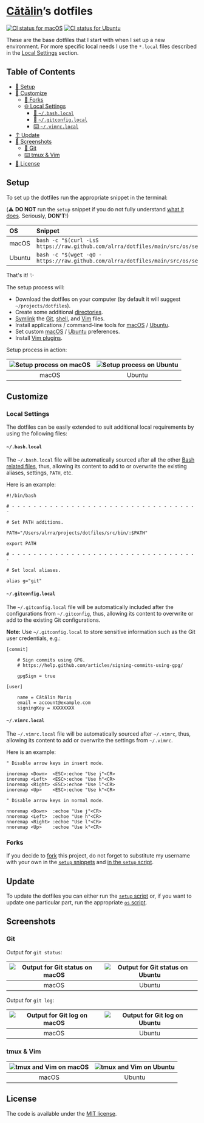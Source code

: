 [Cătălin][repo]’s dotfiles
==========================

[![CI status for macOS][ci badge macos]][ci link macos] [![CI status for Ubuntu][ci badge ubuntu]][ci link ubuntu]

These are the base dotfiles that I start with when I set up a new
environment. For more specific local needs I use the `*.local` files
described in the [Local Settings](#local-settings) section.

Table of Contents
-----------------

* [🔧 Setup](#setup)
* [💄 Customize](#customize)
  * [🔀 Forks](#forks)
  * [🌐 Local Settings](#local-settings)
    * [🐚 `~/.bash.local`](#bashlocal)
    * [🔁 `~/.gitconfig.local`](#gitconfiglocal)
    * [⌨️  `~/.vimrc.local`](#vimrclocal)
* [↕️  Update](#update)
* [📸 Screenshots](#screenshots)
  * [🔁 Git](#git)
  * [⌨️  tmux & Vim](#tmux--vim)
* [📑 License](#license)

Setup
-----

To set up the dotfiles run the appropriate snippet in the terminal:

(⚠️  **DO NOT** run the `setup` snippet if you do not fully understand
[what it does][setup]. Seriously, **DON'T**!)

| OS | Snippet |
|:---|:---|
| macOS | `bash -c "$(curl -LsS https://raw.github.com/alrra/dotfiles/main/src/os/setup.sh)"` |
| Ubuntu | `bash -c "$(wget -qO - https://raw.github.com/alrra/dotfiles/main/src/os/setup.sh)"` |

That's it! ✨

The setup process will:

* Download the dotfiles on your computer
  (by default it will suggest `~/projects/dotfiles`).
* Create some additional [directories][dirs].
* [Symlink][symlink] the [Git][git], [shell][shell],
  and [Vim][vim] files.
* Install applications / command-line tools for
  [macOS][install macos] / [Ubuntu][install ubuntu].
* Set custom [macOS][preferences macos] /
  [Ubuntu][preferences ubuntu] preferences.
* Install [Vim plugins][vim plugins].

Setup process in action:

| ![Setup process on macOS][setup macos] | ![Setup process on Ubuntu][setup ubuntu] |
|:---:|:---:|
| macOS | Ubuntu |

Customize
---------

### Local Settings

The dotfiles can be easily extended to suit additional local
requirements by using the following files:

#### `~/.bash.local`

The `~/.bash.local` file will be automatically sourced after all
the other [Bash related files][shell], thus, allowing its content
to add to or overwrite the existing aliases, settings, `PATH`, etc.

Here is an example:


```shell
#!/bin/bash

# - - - - - - - - - - - - - - - - - - - - - - - - - - - - - - - - - - -

# Set PATH additions.

PATH="/Users/alrra/projects/dotfiles/src/bin/:$PATH"

export PATH

# - - - - - - - - - - - - - - - - - - - - - - - - - - - - - - - - - - -

# Set local aliases.

alias g="git"
```

#### `~/.gitconfig.local`

The `~/.gitconfig.local` file will be automatically included after
the configurations from `~/.gitconfig`, thus, allowing its content
to overwrite or add to the existing Git configurations.

__Note:__ Use `~/.gitconfig.local` to store sensitive information
such as the Git user credentials, e.g.:

```gitconfig
[commit]

    # Sign commits using GPG.
    # https://help.github.com/articles/signing-commits-using-gpg/

    gpgSign = true

[user]

    name = Cătălin Mariș
    email = account@example.com
    signingKey = XXXXXXXX
```

#### `~/.vimrc.local`

The `~/.vimrc.local` file will be automatically sourced after
`~/.vimrc`, thus, allowing its content to add or overwrite the
settings from `~/.vimrc`.

Here is an example:

```vim
" Disable arrow keys in insert mode.

inoremap <Down>  <ESC>:echoe "Use j"<CR>
inoremap <Left>  <ESC>:echoe "Use h"<CR>
inoremap <Right> <ESC>:echoe "Use l"<CR>
inoremap <Up>    <ESC>:echoe "Use k"<CR>

" Disable arrow keys in normal mode.

nnoremap <Down>  :echoe "Use j"<CR>
nnoremap <Left>  :echoe "Use h"<CR>
nnoremap <Right> :echoe "Use l"<CR>
nnoremap <Up>    :echoe "Use k"<CR>
```

### Forks

If you decide to [fork] this project, do not forget to substitute
my username with your own in the [`setup` snippets](#setup) and
[in the `setup` script][setup script].

Update
------

To update the dotfiles you can either run the [`setup` script][setup]
or, if you want to update one particular part, run the appropriate
[`os` script](src/os).

Screenshots
-----------

### Git

Output for `git status`:

| ![Output for Git status on macOS][git output macos] | ![Output for Git status on Ubuntu][git output ubuntu] |
|:---:|:---:|
| macOS | Ubuntu |

Output for `git log`:

| ![Output for Git log on macOS][git log macos] | ![Output for Git log on Ubuntu][git log ubuntu] |
|:---:|:---:|
| macOS | Ubuntu |

### tmux & Vim

| ![tmux and Vim on macOS][vim macos] | ![tmux and Vim on Ubuntu][vim ubuntu] |
|:---:|:---:|
| macOS | Ubuntu |

License
-------

The code is available under the [MIT license][license].

<!-- Link labels: -->

[ci badge macos]: https://github.com/alrra/dotfiles/workflows/macOS/badge.svg
[ci badge ubuntu]: https://github.com/alrra/dotfiles/workflows/Ubuntu/badge.svg
[ci link macos]: https://github.com/alrra/dotfiles/actions?query=workflow%3AmacOS
[ci link ubuntu]: https://github.com/alrra/dotfiles/actions?query=workflow%3AUbuntu
[dirs]: src/os/create_directories.sh
[fork]: https://help.github.com/en/github/getting-started-with-github/fork-a-repo
[git output macos]: https://user-images.githubusercontent.com/1223565/101947419-51072f00-3ba5-11eb-9e8e-fea987ac97c2.png
[git output ubuntu]: https://user-images.githubusercontent.com/1223565/101947417-506e9880-3ba5-11eb-805c-0732602c34b3.png
[git log macos]: https://user-images.githubusercontent.com/1223565/101947422-519fc580-3ba5-11eb-90bc-1438072a45e1.png
[git log ubuntu]: https://user-images.githubusercontent.com/1223565/101947420-51072f00-3ba5-11eb-9061-efb30ace1c21.png
[git]: src/git
[install macos]: src/os/install/macos
[install ubuntu]: src/os/install/ubuntu
[license]: LICENSE.txt
[preferences macos]: src/os/preferences/macos
[preferences ubuntu]: src/os/preferences/ubuntu
[repo]: https://github.com/alrra
[setup macos]: https://cloud.githubusercontent.com/assets/1223565/19314446/cd89a592-90a2-11e6-948d-9d75247088ba.gif
[setup script]: https://github.com/alrra/dotfiles/blob/2f53485df6be75d207d4c5c03c265730b416555a/src/os/setup.sh#L3
[setup ubuntu]: https://user-images.githubusercontent.com/1223565/101978032-d0791a80-3c06-11eb-8870-661d0eb3f543.gif
[setup]: src/os/setup.sh
[shell]: src/shell
[symlink]: src/os/create_symbolic_links.sh
[vim macos]: https://user-images.githubusercontent.com/1223565/101947425-52385c00-3ba5-11eb-9a2a-13e7910d3673.png
[vim plugins]: src/vim/vim/pack/minpac/start
[vim ubuntu]: https://user-images.githubusercontent.com/1223565/101947424-519fc580-3ba5-11eb-83b1-e4c3573315a3.png
[vim]: src/vim
